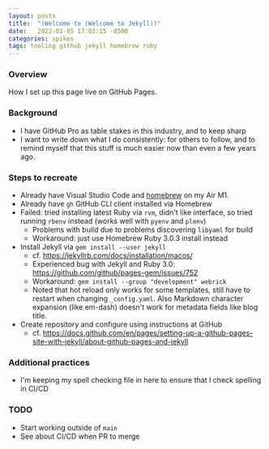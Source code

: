 ```yaml
---
layout: posts
title:  "(Welcome to (Welcome to Jekyll))"
date:   2022-02-05 17:02:15 -0500
categories: spikes
tags: tooling github jekyll homebrew ruby
---
```


### Overview

How I set up this page live on GitHub Pages.

### Background

- I have GitHub Pro as table stakes in this industry, and to keep
    sharp
- I want to write down what I do consistently: for others to follow,
    and to remind myself that this stuff is much easier now than even a
    few years ago.

### Steps to recreate

- Already have Visual Studio Code and [homebrew](https://brew.sh) on
    my Air M1.
- Already have `gh` GitHub CLI
    client installed via Homebrew
- Failed: tried installing latest Ruby via `rvm`, didn't like interface, so tried running `rbenv` instead (works well with `pyenv` and `plenv`)
  - Problems with build due to problems discovering
        `libyaml` for build
  - Workaround: just use Homebrew Ruby 3.0.3 install instead
- Install Jekyll via `gem install --user jekyll`
  - cf. <https://jekyllrb.com/docs/installation/macos/>
  - Experienced bug with Jekyll and Ruby 3.0:
        <https://github.com/github/pages-gem/issues/752>
  - Workaround:
        `gem install --group "development" webrick`
  - Noted that hot reload only works for some templates, still have
        to restart when changing `_config.yaml`. Also Markdown character expansion (like
        em-dash) doesn't work for metadata fields like blog title.
- Create repository and configure using instructions at GitHub
  - cf.
        <https://docs.github.com/en/pages/setting-up-a-github-pages-site-with-jekyll/about-github-pages-and-jekyll>

### Additional practices

- I'm keeping my spell checking file in here to ensure that I check
    spelling in CI/CD

### TODO

- Start working outside of `main`
- See about CI/CD when PR to merge
